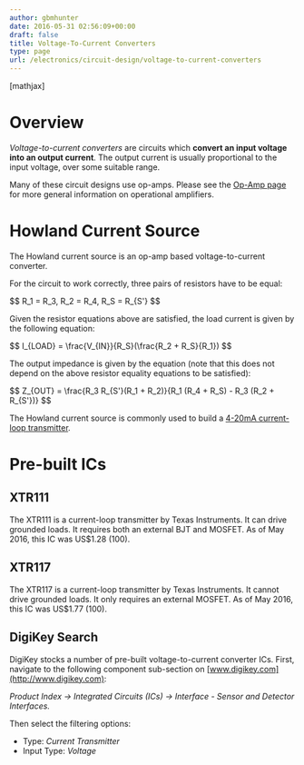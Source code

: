 ```yaml
---
author: gbmhunter
date: 2016-05-31 02:56:09+00:00
draft: false
title: Voltage-To-Current Converters
type: page
url: /electronics/circuit-design/voltage-to-current-converters
---
```


[mathjax]

# Overview

_Voltage-to-current converters_ are circuits which **convert an input voltage into an output current**. The output current is usually proportional to the input voltage, over some suitable range.

Many of these circuit designs use op-amps. Please see the [Op-Amp page](/electronics/components/op-amps) for more general information on operational amplifiers.

# Howland Current Source

The Howland current source is an op-amp based voltage-to-current converter.

For the circuit to work correctly, three pairs of resistors have to be equal:

<div>$$ R_1 = R_3, R_2 = R_4, R_S = R_{S'} $$</div>

Given the resistor equations above are satisfied, the load current is given by the following equation:

<div>$$ I_{LOAD} = \frac{V_{IN}}{R_S}(\frac{R_2 + R_S}{R_1}) $$</div>

The output impedance is given by the equation (note that this does not depend on the above resistor equality equations to be satisfied):

<div>$$ Z_{OUT} = \frac{R_3 R_{S'}(R_1 + R_2)}{R_1 (R_4 + R_S) - R_3 (R_2 + R_{S'})} $$</div>

The Howland current source is commonly used to build a [4-20mA current-loop transmitter](/electronics/communication-protocols/4-20ma-current-loops).

# Pre-built ICs

## XTR111

The XTR111 is a current-loop transmitter by Texas Instruments. It can drive grounded loads. It requires both an external BJT and MOSFET. As of May 2016, this IC was US$1.28 (100).

## XTR117

The XTR117 is a current-loop transmitter by Texas Instruments. It cannot drive grounded loads. It only requires an external MOSFET. As of May 2016, this IC was US$1.77 (100).

## DigiKey Search

DigiKey stocks a number of pre-built voltage-to-current converter ICs. First, navigate to the following component sub-section on [www.digikey.com](http://www.digikey.com):

_Product Index -> Integrated Circuits (ICs) -> Interface - Sensor and Detector Interfaces._

Then select the filtering options:

* Type: _Current Transmitter_
* Input Type: _Voltage_
